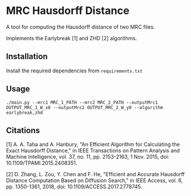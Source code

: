 # MRC Hausdorff Distance
A tool for computing the Hausdorff distance of two MRC files.

Implements the Earlybreak [1] and ZHD [2] algorithms.

## Installation
Install the required dependencies from `requirements.txt`

## Usage
`./main.py --mrc1 MRC_1_PATH --mrc2 MRC_2_PATH --outputMrc1 OUTPUT_MRC_1_W_x0 --outputMrc2 OUTPUT_MRC_2_W_y0 --algorithm earlybreak,zhd`

## Citations
[1] A. A. Taha and A. Hanbury, "An Efficient Algorithm for Calculating the Exact Hausdorff Distance," in IEEE Transactions on Pattern Analysis and Machine Intelligence, vol. 37, no. 11, pp. 2153-2163, 1 Nov. 2015, doi: 10.1109/TPAMI.2015.2408351.

[2] D. Zhang, L. Zou, Y. Chen and F. He, "Efficient and Accurate Hausdorff Distance Computation Based on Diffusion Search," in IEEE Access, vol. 6, pp. 1350-1361, 2018, doi: 10.1109/ACCESS.2017.2778745.